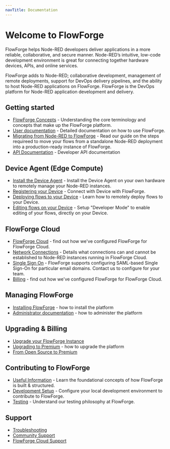 ```yaml
---
navTitle: Documentation
---
```


# Welcome to FlowForge

FlowForge helps Node-RED developers deliver applications in a more reliable,
collaborative, and secure manner. Node-RED’s intuitive, low-code development
environment is great for connecting together hardware devices, APIs, and online
services.

FlowForge adds to Node-RED; collaborative development, management of
remote deployments, support for DevOps delivery pipelines, and the ability to
host Node-RED applications on FlowForge. FlowForge is the DevOps platform for
Node-RED application development and delivery.

## Getting started

 - [FlowForge Concepts](./user/concepts.md) - Understanding the core terminology and concepts that make up the FlowForge platform.
 - [User documentation](./user/) - Detailed documentation on how to use FlowForge.
 - [Migrating from Node-RED to FlowForge](./user/migration/#migrating-a-node-red-application-to-flowforge) - Read our guide on the steps requireed to move your flows from a standalone Node-RED deployment into a production-ready instance of FlowForge.
 - [API Documentation](./api/) - Developer API documentation

## Device Agent (Edge Compute)

- [Install the Device Agent](./device-agent/install.md) - Install the Device Agent on your own hardware to remotely manage your Node-RED instances.
- [Registering your Device](./device-agent/register.md) - Connect with Device with FlowForge.
- [Deploying flows to your Device](./device-agent/deploy.md) - Learn how to remotely deploy flows to your Device.
- [Editing flows on your Device](./device-agent/deploy.md#editing-the-node-red-flows-on-a-device) - Setup "Developer Mode" to enable editing of your flows, directly on your Device.

## FlowForge Cloud
 - [FlowForge Cloud](./cloud/) - find out how we've configured FlowForge for FlowForge Cloud.
 - [Network Connections](./cloud/#network-connections) - Details what connections can and cannot be established to Node-RED instances running in FlowForge Cloud.
 - [Single Sign On](./cloud/#single-sign-on) - FlowForge supports configuring SAML-based Single Sign-On for particular email domains. Contact us to configure for your team.
 - [Billing](./cloud/) - find out how we've configured FlowForge for FlowForge Cloud.

## Managing FlowForge

- [Installing FlowForge](./install/) - how to install the platform
- [Administrator documentation](./admin/) - how to administer the platform

## Upgrading & Billing

- [Upgrade your FlowForge Instance](./upgrade/README.md)
- [Upgrading to Premium](./upgrade/) - how to upgrade the platform
- [From Open Source to Premium](./upgrade/open-source-to-premium.md)

 ## Contributing to FlowForge
 - [Useful Information](./contribute/#contributing-to-flowforge) - Learn the foundational concepts of how FlowForge is built & structured. 
 - [Development Setup](./contribute/#development-setup) - Configure your local development environment to contribute to FlowForge.
 - [Testing](./contribute/#testing) - Understand our testing philosophy at FlowForge.
 
## Support

- [Troubleshooting](./user/#debugging-and-fixing-node-red-issues)
- [Community Support](https://community.flowforge.com/)
- [FlowForge Cloud Support](./cloud/#support)
